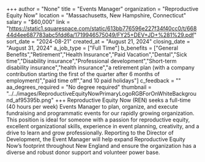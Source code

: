 +++
author = "None"
title = "Events Manager"
organization = "Reproductive Equity Now"
location = "Massachusetts, New Hampshire, Connecticut"
salary = "$60,000"
link = "https://static1.squarespace.com/static/613bb776596e227f34f40cc0/t/66844d4ee687783abc5fdd6a/1719946575049/FY25+DEV+JD+%281%29.pdf"
sort_date = "2024-08-21"
created_at = "August 21, 2024"
closing_date = "August 31, 2024"
a_job_type = ["Full Time"]
b_benefits = ["General Benefits","Retirement","Health Insurance","Paid Vacation","Dental","Sick time","Disability insurance","Professional development","Short-term disability insurance","health insurance","a retirement plan (with a company contribution starting the first of the quarter after 6 months of employment)","paid time off","and 10 paid holidays"]
c_feedback = ""
aa_degrees_required = "No degree required"
thumbnail = "../../images/ReproductiveEquityNowPrimaryLogoRGBForOnWhiteBackground_af95395b.png"
+++
Reproductive Equity Now (REN) seeks a full-time (40 hours per week) Events Manager to plan, organize, and execute fundraising and programmatic events for our rapidly growing organization. This position is ideal for someone with a passion for reproductive equity, excellent organizational skills, experience in event planning, creativity, and a drive to learn and grow professionally. Reporting to the Director of Development, the Event Manager will help expand Reproductive Equity Now’s footprint throughout New England and ensure the organization has a diverse and robust donor support and volunteer power base.